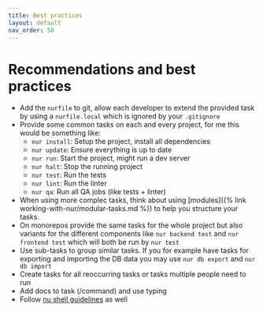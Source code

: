 ```yaml
---
title: Best practices
layout: default
nav_order: 50
---
```


# Recommendations and best practices

* Add the `nurfile` to git, allow each developer to extend the provided task by using a `nurfile.local` which
  is ignored by your `.gitignore`
* Provide some common tasks on each and every project, for me this would be something like:
    - `nur install`: Setup the project, install all dependencies
    - `nur update`: Ensure everything is up to date
    - `nur run`: Start the project, might run a dev server
    - `nur halt`: Stop the running project
    - `nur test`: Run the tests
    - `nur lint`: Run the linter
    - `nur qa`: Run all QA jobs (like tests + linter)
* When using more complec tasks, think about using [modules]({% link working-with-nur/modular-tasks.md %}) to 
  help you structure your tasks.
* On monorepos provide the same tasks for the whole project but also variants for the different components like
  `nur backend test` and `nur frontend test` which will both be run by `nur test`
* Use sub-tasks to group similar tasks. If you for example have tasks for exporting and importing the DB data
  you may use `nur db export` and `nur db import`
* Create tasks for all reoccurring tasks or tasks multiple people need to run
* Add docs to task (/command) and use typing
* Follow [nu shell guidelines](https://www.nushell.sh/book/style_guide.html) as well
